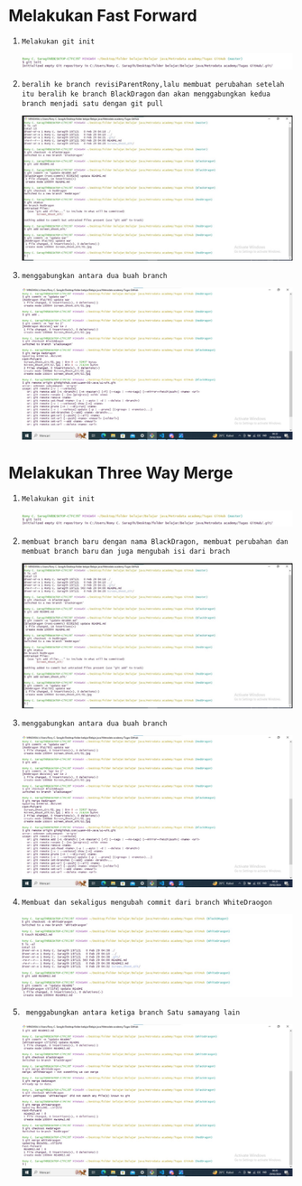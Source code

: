 # Melakukan Fast Forward
 
 1. `Melakukan git init`

    ![init](Screen_Shoot_Git\01.jpg)


 2. ` beralih ke branch revisiParentRony,lalu membuat perubahan setelah itu beralih ke branch BlackDragon ` 
    `dan akan menggabungkan kedua branch menjadi satu dengan git pull`

    ![init](Screen_Shoot_Git/02.jpg)

 3. `menggabungkan antara dua buah branch`

    ![init](Screen_Shoot_Git/03.jpg)


# Melakukan Three Way Merge

1. `Melakukan git init`

   ![init](Screen_Shoot_Git\01.jpg)

2. `membuat branch baru dengan nama BlackDragon, membuat perubahan dan membuat branch baru`
   `dan juga mengubah isi dari brach`

   ![init](Screen_Shoot_Git\02.jpg)

3. `menggabungkan antara dua buah branch`

   ![init](Screen_Shoot_Git\03.jpg)

4. `Membuat dan sekaligus mengubah commit dari branch WhiteDraogon`

   ![init](Screen_Shoot_Git\04.jpg)

5. ` menggabungkan antara ketiga branch Satu samayang lain`

   ![init](Screen_Shoot_Git\05.jpg)






